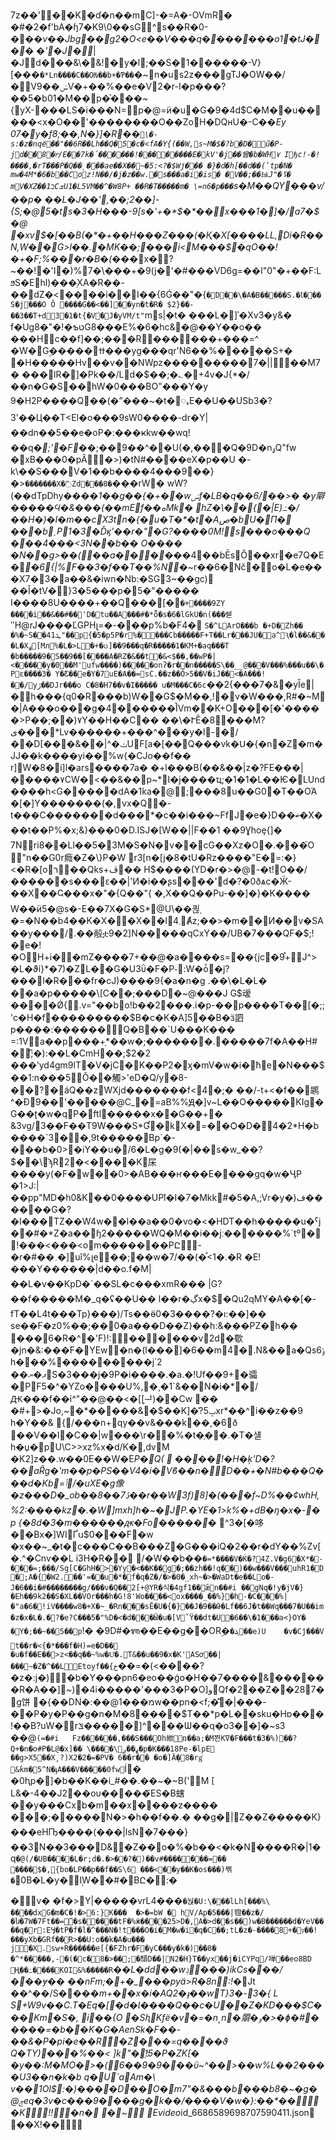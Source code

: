 7z��' ��K      �       ɗ�n��mC] -�=A�-OVmR� �#�2�f'bA�ɧ7�K9\0��sG^s��R�0-�*��v��Jb g��g2� O<e��V���q�������o1�tJ��� �'�J�̙*|�J�ٕd���&\�&!�y�l;��S�1������-V}[���`�*Ln����C��OǶ��b+�Ƥ��`�~n�us2z���gTJ�OW��/�Vݭ��9V�+��%��e�V2�r-I�p���?��5�b01�M��p�͛���~{yX-���LS�i���N=p�@=ӥ�u�G�9�4d$C�M��u�����<x�O��'��������O��ZoH�DQʜU�-C ��*Ey 07�y�f8;��,N�}]�R��`\�-s:�z�nqё��"��6R��Lհ��Q�5�c�<fA�Y{(��W,s~M�$�?b�D�ű�P-jd��8�rͦ/E��7k�́������!��������E�kV'�j��曾�b �WΉ٧
Iђc!-�!����,�rT���P�Q��̦���ae��X��~�5:<?�$Wј��� �}�d�h[��d��(ʽtp�N�
mw�4M*�6�b��Coz!N��/�j�z��w.�s���a�i�is� �V��;��ѨJ"�ߖ� mV�XZ��ב1CܫU1�L5VM��^�W8P+ ��R�T�����m� \=n6�p���`s�M��QY���v/��p�
��L�J� �',��;2��]-{S;�@5�ts�3�H���-9[s�'\+�\*$�*��♴x���1�]�/a7�$�@	�xv$�[��B(�*�+��H���Z���(�Қ�X[����LL,Di�R��N,W��G>l��.�MK��;���i<M���$�qO��!�+�F;%���r�B�(*���x�?~��!�'I�)%7�\���+�9\(j�'�#���VD6g=��I"0"�+��F:LϧS�Ehl)���֥XA�R��-��dZ�<����i��I��{6Ǵ��"�{`�D��\�A�B�����S.�Ꙇ���S�j���O Ô
����G��<��]��yn�t�R� $2}��-��3��T+d3�1�t{�V�J�̜yVM/t"`ms|�t�
���L�]ʾ�Xv3�y&�
f�Ug8�"�!�ƅטG8���E%�6�hc&�@��Y��o��
���Hc��f]��;���R������+���=^
�W�Gۣ�����ߚ���yg���qr'N6��%�����S+�	�H�����Нv��v��NWpz���������7�||��M7�	���lR�]�Pk� �/Ld�$��;�؎�+4v�J{\*�/��n�G�S��hW�0���BO"���Y�y 9�H2P����Q��(�ˮ���~�t�ႇE��U��USb3�?3'��Ц��T<El�o���9sW0����-dr�Y|��dn��5��e�oP�:���ҝkw��wq! ��q�*;'�F�*�;��9��^��U(�,���Q�9D�nۅQ"fw �xB���0�pÂ�>)�tN#����eX�p��U
�-k\��S���V�1��b����4���9��}�>`�������X�߰Zd�҆��8�`���rW�
wW?(��dTpDhy�*���1��*g��{�+��wݭf�LB�q��6/��>�
�y隦�*����Ϥ� &���(��mEf��هMk�
*hZ�\��{�|E)߸�/��H�)�I�m��cX3tn�{�u�T�\*�t􂂹�Aص�bU�Π�
���bˏP1�3�Ďϗ'��r�"�G?����0M!s���o���Q ���4���<3N��b�*�
O���� �N��g>��(��a����*��4��bĒsŐ��xr�e7Q�E�*�6{|%F��3�f��T��%N*�~r��6�Nč�̜o�L�e���X7�3�a��&�iwn�Nb:�SG3~��gc) ��Ǐ�tV�}3�5���p�5�"����� I����8U����+��Q���[�`�+����9ZY
����i��&��#��'D�tu��A���#�*ȭ�s�6�lGkU�n(���쉗`ʺH@rJ����ĽGPHլ=�-���p%b�F4�
`S�^LArO���b
�+D�Zh�� �%�~S��41ܛ"��p{�5�p5P�r%����Cb�����F+T��Lr� ��JU�a^Ԇ�l��&���L�Xߩ[Mл%�L�>L�+�ᨷ]��9���q�R�����1�KM+�aq���T �b�����9�S��9��[����A�RZ�&��t�&<$��,��wP�|<�����у�0��M'ufw����)�����onʔ�r��n�����S\��__@���V���%���u��\�Pε����3�
Y�Ƹ��e�Y�7uE�A��=sC.��z��Ő>5��V�iJ��<�A���!��/yڙ��DJr���o
C�8�H7��v�I�����
u�M���C�6c`��2{���7�&�yȊe|�h���{q0�R���b)W��G$�M��,!�v�W���,R#�~M�|A���o��� g�4������̚IVm��K+O���[�'�����>P��;��)٧Y��H��C�� ��\�ՒÊ�8���M?ی���*Lv������+���^���y�l-�/��D[���&��|^�ݖUF[a�[��Q���vk�Ս�{�n�Z�m�JJ��k����yi��%w{�CJo��f��
r]W�8�i]l�ars����7a� �+l���B(��&��|z�?FE���|�����۷CW�<� �&��p~*I�j����ҵ;�1�1�L��Ѥ�LUnd����h<G�����dA�1ka�՘@;���8u��G0�T��OΆ�[�]Y�������(�,vx�Q�-t���C�������d���*�c��i���~FfJ�e�}D��ބ�X���t��P%�x;&}���0�D.ISJ�[W��||F��1 ��9Ɣhoȩ{]�
7N⃶ri8��Ll��5 �3M�S�N�v��cG��Xz�O�.���֮O "n��G0r癊�Z�\}P�W
r3[n�[j�8�tU�Rz����"E�=:�} <�R�[oר��Qks+ڤ�� H$����(YD�r�>�@-�t!O��/������s���ԑ��|'И�i��ʂs� ��'d�?�0ðѧc�Ӝ-��X��Ҁ���x�"�{Q��"{ �,X��Q��Pu-��]�}�K���� W��ӥ5�@s�-E��7X�G�S*@U\��퀺֚�=�N��b4��K�X�̋�X��l܂4Ⱥz;��>�m��И��v�SA��y���/.��㲂ቷ9�2]N�����qCxY��/UB�7���QF�$;!�e�!�O H+i��mZ����7+��@�a����s=��{jc�޸+9֯J^>�L�ϑi}*�7)�ZL��G�U3ΰ�F�P֊:W�ȱ�j?���l�R���fr�cJ)����9{�a�n�g .��\�L�L� ��a�p�����\[C��;���D�~@���J	G$叆����Ǿ{.v="��bo!b��2���.i�p-��p����T��[�;;
'c�H�f���������$B�c�K�A]5��B�ӟ訵p����ܿ:������Q�B��`U���K���
=:1Va��p���+ָ*��w�;�������.�����7f�A��H#�;͆�):��L�CmH��;$2�2 ���ʽyd4gm9lT�V�jC�K��P2�ӽ�mV�w�i�ħe�N���$��1:n���5Ŏ��觸>'eD�Q/y�8-��?�áQ��zWXjd�������f<׾4�;� ��/-t+<�f��鹕^�Ð9��'��԰���@C_�=aB%%Ԭ�]v~L��O�����KIg�G��ʈ�w�qP�ftl�����x��G��+�	&3vg/3��F��T9W���S*Ɠ�kX�=��Ѻ�D�4�2*H�b����`3��,9t�����Bp`�-���b�0>�iY��u�/6�L�g�9(�|��s�w_��?$��\ϡR2�<����K杘����y(�F�w��0>�AB���ҥ���E����gq� w�ҶP
	�1>J:|��pp"MD�h0&K��0���� UP֕l�I�7�Mkk#�5�A,;Vr�y�)ف������G�?�I���TZ��W4w��l��a��0�vo�<�HDT��h�����u�ˁj��#�*Z�a��ɧ2�����WQ�M ��i��jː������%`tº�!���<���<om�������PԸ-�r�#��؍�]uî%լe��;��w�7/��(�֯<1�.�R �E!���Y������|d��o.f�M|��L�v��KpD�`��SL�c���xmR��� |G?��f�����M�_q�ʢ��U��	l��r�ڲx�$�Qu2qMY�A��[�-fT��L4t���Tp}���)/Ts��ӫ0�3����?�ı:��]��	se��F�z0%��;��0�a���D��Z}��h:& ���PZ�h�� ���6�R�^�'F)!:������v2d�歜�jn�&:���F�YEw�n�(l���]�6��m4�.N&��a�Qs6ݹh���%���������j΄2 ��ޕ�ޔS�3���j�9P�i����.�a.�!Uf��9+�骦�ֽPF5�^�YZo����U%,�¸�1`&��N�i�*�/Ԫ���f��i^"��@��<�[ܹ[ᅷ)��Cw �� �#+>�Jo,~�*�����&�$��K]�֬?ݒ5xr*��^i��z��9
h�Y��&
{/���n+qy��v&���k��,�6ð
��V��I�C��|w���\r��%�t�̜��.�T�섈h�џ�׽pU\C>>xz%x�d/K�,dvM	�K2]z��.w��0E��W�E*P�Q(	 ����!�H�ķ'D�?��aȒg�'m��p�PS��V4�i�Vϐ��n�D��+�N#b���Q���d�Kb =ݳ/�uXE�g像�z���D�_ob��8��7ڐ��r��W3f)8]�(���f~D%��¢whH,%2:����kz݌�.�W]mxh]h�~�JP.�YE�1>k%�+dB�ŋ�x�-�p {�8d�3�m������ԫ�Fo������* ^3�[�哆��Bx�]WIҐս$0���F�w �x��~_�t�c���C��B���Z�G���iQ�2��r�dY��%Zv[�.^�Cnv��L i3H�R��
/�W��b ��`�=*����V�Ќ�?4Z.V�g6�X*�-���=;���/Sg[C�GhH�>�Yy�<��K��g޼�;��zh��!q��)��w���V���uhR1�D׸�;A�{�W2.��'=��u�*�f�q�Z�/�>�0�_xh~�>�WaDt�eۛ��Lo�-J�6��i�#��������g/���ν�Q��2[+@YR�식�4gf1��ǣn��#i
��gNq�!y�jV�}�Eh��9k2��S�XL��VOr���h�G!8'Wo����<ox����_��%}�h׻-�C���%|
�"a�6�!iV����w8�+X�~_�Rn���sӖ�U�{�}��J�9��Թ�Lf��6J�t��Wq���7�U��im�z�x�L�.�׻?�e?C���5̽�"%D�<�d���Ӹ�u�[VˇΫ��dt�U�6��\�1���a<}OY�	�Y�;��~��5��p`!�	�9D#�ᬰ��E��g��ORۣ�`�ܔ��e)U	�v�Cǰ���V
t��r�<{�*���f�H)=e�D��
�u�f��E��>z<��q��~%w�U͑�.T&��u��9�x�K'ASơ��|���~�Z�^��LEtoyf��{خ`��=�(<����?�z�:j�)�b�Y���pn6�eo��ǵօ�H��7����&������R�A��]~)�4i�����'���3�P�O]وQf�2��Z��287�g饼
�{��DN�:��@מ���1w��pn�<f ;�͊�|���- ��P�y�P��g�n�M�8����$T��\*p�L��sku�Hɒ���!��B?uW�rݏ�����]^���Ѡ��q�o3��]�~s3 ��@`(=�#i	Fz������,���S���Oh紲ռ��a;�M쬔Kߜ�F���t�3�%)��?Q+�n�o#P�L@�x]�� \����\ߩ�ؗ�ږ�p�K���18Pe-�lpE	��g>X5��X˳?)X2�2�=�PV�
6��r��	�o�]Ӓܴ�8�rg͐
&ƙm�5^N�ֈA���V�����0fw`İ�
�0ԧp�]�b��K��i\_#��.��~�~B('M [
L&�-4��J2��oυ�����҃ES�B螛��y���Cxb�m ��x����z����
���;�����N�>�h��f��.� ��g�ܿ|Z��Z�����K}���eHҦ����(���|lsN�7���}��3N��3���D&�Z��o�%�b��<�k�N����R�|1�q`�@(/�UB����L�r;d�.�>��?�)��v#�������=�� ����$�,{bo�LP��p��f��S\6 ���<��y��K�os���)쪢�`0B�L�y�&Ll;݄IW��#�BԸ�:�

�̪v�
�f�>Y|�����vrL4���`�눥�U:\���lLh[���%\	����dxG�m�C�!�>6:}K���	�>�=bW
�
hV/Ap�5���|镫��z�/�ն�7W�7Ft��=̆�s�����tF�%ӝ����25>D�,A�>d��s��)w�B������d�YeV����q�r:EӋ�tP�f�l�^���N�!t���O�i�M�w�i�գ�C��;tL�z�-����8+�ɂ��!���yXb�GRf��R>��U:o��k�A�u��� j�X.sw+R������e[{�FZhr�F�yC���y�k�)��8�
�^*�����,-�ί�c�8�>��;�頹D��|N2�H}T��yx��j�iCYPq/啴��eo8BD
Ң��߸����KOI&%�����R`*��L�dd��wݙ���)ikCs���/���ɏ�� ��nFm;�+�_���pyӓ>R�8n:!*�Jt
��^��/S�*���m+��x�i�AQ2�ֈ��wT}3�-3 �{ L
S+W9v��C.T�Eq�[�d�Ɩ����Q��c�U��Z�KD���$C���Km�S�, i\��{O
�SԧKfё�v�=�n˰n�朤�ٶ�>�ɸ�#� ����=�b��K�G�AenSk�F��- ��&�P�pi�e�_�R̏�Z͑���=q����ϑ Q�TY)���%��< ]k"�!҈ 5�P�ZK[�
�y��:M�MO�>�(6��9�9���ϋ~^��>��w%L��2��_��U3��n�*k�b q�U`aAm�\ v��1Ol$:�)����D��O�m7"�&���b���b8�~�g�@ݮeq�3v�c���9����g�k��/����V�w�}:��\*��     �K  !!�n� 
�~*            E v i d e o * i d _ 6 6 8 6 5 8 9 6 9 8 7 0 7 5 9 0 4 1 1 . j s o n   
 ��X !��       
